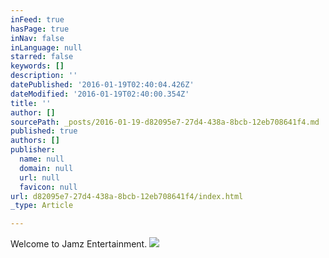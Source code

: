 ```yaml
---
inFeed: true
hasPage: true
inNav: false
inLanguage: null
starred: false
keywords: []
description: ''
datePublished: '2016-01-19T02:40:04.426Z'
dateModified: '2016-01-19T02:40:00.354Z'
title: ''
author: []
sourcePath: _posts/2016-01-19-d82095e7-27d4-438a-8bcb-12eb708641f4.md
published: true
authors: []
publisher:
  name: null
  domain: null
  url: null
  favicon: null
url: d82095e7-27d4-438a-8bcb-12eb708641f4/index.html
_type: Article

---
```

Welcome to Jamz Entertainment. ![](https://the-grid-user-content.s3-us-west-2.amazonaws.com/ce705512-6ded-495b-a4f4-440a5f1e9e33.jpg)
